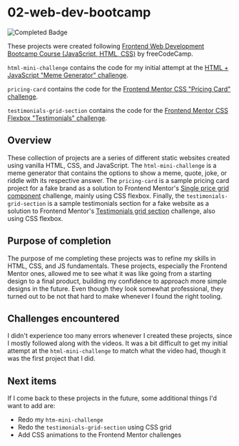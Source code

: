 # 02-web-dev-bootcamp
![Completed Badge](https://img.shields.io/badge/completed-3-green)

These projects were created following [Frontend Web Development Bootcamp Course (JavaScript, HTML, CSS)](https://www.youtube.com/watch?v=zJSY8tbf_ys) by freeCodeCamp.

`html-mini-challenge` contains the code for my initial attempt at the [HTML + JavaScript "Meme Generator" challenge](https://youtu.be/zJSY8tbf_ys?si=8lUzbBFS-WnZNkxL&t=44637).

`pricing-card` contains the code for the [Frontend Mentor CSS "Pricing Card" challenge](https://youtu.be/zJSY8tbf_ys?si=hBTnfpLOAYP-vt4_&t=56631).

`testimonials-grid-section` contains the code for the [Frontend Mentor CSS Flexbox "Testimonials" challenge](https://youtu.be/zJSY8tbf_ys?si=yzjhi_f7TgK9UITs&t=70845).

## Overview
These collection of projects are a series of different static websites created using vanilla HTML, CSS, and JavaScript. The `html-mini-challenge` is a meme generator that contains the options to show a meme, quote, joke, or riddle with its respective answer. The `pricing-card` is a sample pricing card project for a fake brand as a solution to Frontend Mentor's [Single price grid component](https://www.frontendmentor.io/challenges/single-price-grid-component-5ce41129d0ff452fec5abbbc/hub) challenge, mainly using CSS flexbox. Finally, the `testimonials-grid-section` is a sample testimonials section for a fake website as a solution to Frontend Mentor's [Testimonials grid section](https://www.frontendmentor.io/challenges/testimonials-grid-section-Nnw6J7Un7/hub) challenge, also using CSS flexbox.

## Purpose of completion
The purpose of me completing these projects was to refine my skills in HTML, CSS, and JS fundamentals. These projects, especially the Frontend Mentor ones, allowed me to see what it was like going from a starting design to a final product, building my confidence to approach more simple designs in the future. Even though they look somewhat professional, they turned out to be not that hard to make whenever I found the right tooling.

## Challenges encountered
I didn't experience too many errors whenever I created these projects, since I mostly followed along with the videos. It was a bit difficult to get my initial attempt at the `html-mini-challenge` to match what the video had, though it was the first project that I did.

## Next items
If I come back to these projects in the future, some additional things I'd want to add are:
- Redo my `htm-mini-challenge`
- Redo the `testimonials-grid-section` using CSS grid
- Add CSS animations to the Frontend Mentor challenges
